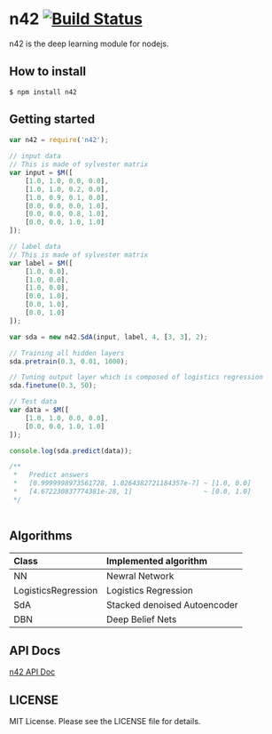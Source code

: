 n42 [![Build Status](https://travis-ci.org/Lewuathe/n42.png?branch=master)](https://travis-ci.org/Lewuathe/n42)
===

n42 is the deep learning module for nodejs. 

## How to install

    $ npm install n42

## Getting started 

```js
var n42 = require('n42');
    
// input data
// This is made of sylvester matrix
var input = $M([
    [1.0, 1.0, 0.0, 0.0],
    [1.0, 1.0, 0.2, 0.0],
    [1.0, 0.9, 0.1, 0.0],
    [0.0, 0.0, 0.0, 1.0],
    [0.0, 0.0, 0.8, 1.0],
    [0.0, 0.0, 1.0, 1.0]
]);

// label data
// This is made of sylvester matrix
var label = $M([
    [1.0, 0.0],
    [1.0, 0.0],
    [1.0, 0.0],
    [0.0, 1.0],
    [0.0, 1.0],
    [0.0, 1.0]
]);

var sda = new n42.SdA(input, label, 4, [3, 3], 2);

// Training all hidden layers
sda.pretrain(0.3, 0.01, 1000);

// Tuning output layer which is composed of logistics regression
sda.finetune(0.3, 50);

// Test data
var data = $M([
    [1.0, 1.0, 0.0, 0.0],
    [0.0, 0.0, 1.0, 1.0]
]);

console.log(sda.predict(data));

/**
 *   Predict answers
 *   [0.9999998973561728, 1.0264382721184357e-7] ~ [1.0, 0.0]
 *   [4.672230837774381e-28, 1]                  ~ [0.0, 1.0]  
 */
 
```

## Algorithms

| Class | Implemented algorithm |
|:-------|:----------|
| NN | Newral Network |
| LogisticsRegression | Logistics Regression |
| SdA | Stacked denoised Autoencoder |
| DBN | Deep Belief Nets |

## API Docs

[n42 API Doc](http://lewuathe.com/n42/apidocs/index.html)

## LICENSE

MIT License. Please see the LICENSE file for details.
